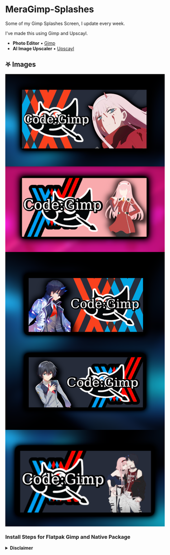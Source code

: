 # MeraGimp-Splashes

Some of my Gimp Splashes Screen, I update every week.

I've made this using Gimp and Upscayl.

- **Photo Editor** • [Gimp](https://www.gimp.org/)
- **AI Image Upscaler** • [Upscayl](https://upscayl.org/)

## ⛧ Images

<img align="center" src="/img/layout.webp">
<img align="center" src="/img/layout2.webp">
<img align="center" src="/img/layout3.webp">

### Install Steps for Flatpak Gimp and Native Package

<details>

<summary><b>Disclaimer</b></summary>

## I use the Flatpak version of Gimp, because I can install every Plugins in one click, but you can use this on the Native Package

<div align="left">

<details>

- Copy the Splash that you want into the splashes folder.

```sh
### Flatpak
Download the image from the splashes folder and the go to 
$HOME/.var/app/org.gimp.GIMP/config/GIMP/2.10/splashes/ and paste the image that you like
if you don't have the splashes folder, make it
```

```sh
### Native
Download the image from the splashes folder and the go to 
$HOME/.config/GIMP/2.10/splashes/ and paste the image that you like
if you don't have the splashes folder, make it
```

</details>

</div>

## Credits

_Artist who make Wallpapers and more_


